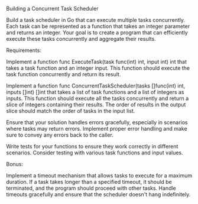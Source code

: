 Building a Concurrent Task Scheduler

Build a task scheduler in Go that can execute multiple tasks concurrently. Each task can be represented as a function that takes an integer parameter and returns an integer. Your goal is to create a program that can efficiently execute these tasks concurrently and aggregate their results.

Requirements:

Implement a function func ExecuteTask(task func(int) int, input int) int that takes a task function and an integer input. This function should execute the task function concurrently and return its result.

Implement a function func ConcurrentTaskScheduler(tasks []func(int) int, inputs []int) []int that takes a list of task functions and a list of integers as inputs. This function should execute all the tasks concurrently and return a slice of integers containing their results. The order of results in the output slice should match the order of tasks in the input list.

Ensure that your solution handles errors gracefully, especially in scenarios where tasks may return errors. Implement proper error handling and make sure to convey any errors back to the caller.

Write tests for your functions to ensure they work correctly in different scenarios. Consider testing with various task functions and input values.

Bonus:

Implement a timeout mechanism that allows tasks to execute for a maximum duration. If a task takes longer than a specified timeout, it should be terminated, and the program should proceed with other tasks. Handle timeouts gracefully and ensure that the scheduler doesn't hang indefinitely.